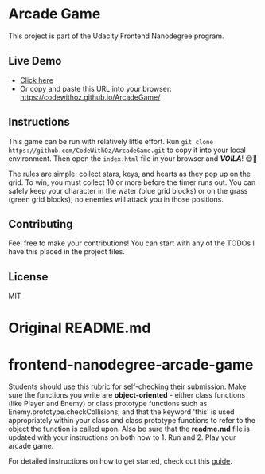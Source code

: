# Arcade Game #
This project is part of the Udacity Frontend Nanodegree program.

## Live Demo ##
* [Click here](https://codewithoz.github.io/ArcadeGame/)
* Or copy and paste this URL into your browser: https://codewithoz.github.io/ArcadeGame/

## Instructions ##
This game can be run with relatively little effort.
Run `git clone https://github.com/CodeWithOz/ArcadeGame.git` to copy it into
your local environment. Then open the `index.html` file in your browser and
**_VOILA_**! 😄🎉

The rules are simple: collect stars, keys, and hearts as they pop up on the grid.
To win, you must collect 10 or more before the timer runs out.
You can safely keep your character in the water (blue grid blocks) or on the
grass (green grid blocks); no enemies will attack you in those positions.

## Contributing ##
Feel free to make your contributions! You can start with any of the TODOs I
have this placed in the project files.

## License ##
MIT

# Original README.md #

frontend-nanodegree-arcade-game
===============================

Students should use this [rubric](https://review.udacity.com/#!/projects/2696458597/rubric) for self-checking their submission. Make sure the functions you write are **object-oriented** - either class functions (like Player and Enemy) or class prototype functions such as Enemy.prototype.checkCollisions, and that the keyword 'this' is used appropriately within your class and class prototype functions to refer to the object the function is called upon. Also be sure that the **readme.md** file is updated with your instructions on both how to 1. Run and 2. Play your arcade game.

For detailed instructions on how to get started, check out this [guide](https://docs.google.com/document/d/1v01aScPjSWCCWQLIpFqvg3-vXLH2e8_SZQKC8jNO0Dc/pub?embedded=true).
